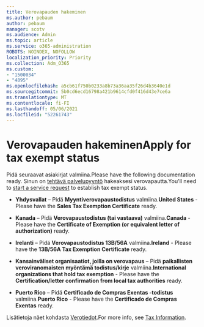 ```yaml
---
title: Verovapauden hakeminen
ms.author: pebaum
author: pebaum
manager: scotv
ms.audience: Admin
ms.topic: article
ms.service: o365-administration
ROBOTS: NOINDEX, NOFOLLOW
localization_priority: Priority
ms.collection: Adm_O365
ms.custom:
- "1500034"
- "4895"
ms.openlocfilehash: a5cb61f750b0233a8b73a36aa35f26d4b3640e1d
ms.sourcegitcommit: 5b0cd6ecd16798a421b9614cfd0f416d43e7ce6a
ms.translationtype: MT
ms.contentlocale: fi-FI
ms.lasthandoff: 05/06/2021
ms.locfileid: "52261743"
---
```

# <a name="apply-for-tax-exempt-status"></a><span data-ttu-id="6bcff-102">Verovapauden hakeminen</span><span class="sxs-lookup"><span data-stu-id="6bcff-102">Apply for tax exempt status</span></span>

<span data-ttu-id="6bcff-103">Pidä seuraavat asiakirjat valmiina.</span><span class="sxs-lookup"><span data-stu-id="6bcff-103">Please have the following documentation ready.</span></span> <span data-ttu-id="6bcff-104">Sinun on [tehtävä palvelupyyntö](/microsoft-365/admin/contact-support-for-business-products) hakeaksesi verovapautta.</span><span class="sxs-lookup"><span data-stu-id="6bcff-104">You'll need to [start a service request](/microsoft-365/admin/contact-support-for-business-products) to establish tax exempt status.</span></span>

- <span data-ttu-id="6bcff-105">**Yhdysvallat** – Pidä **Myyntiverovapaustodistus** valmiina.</span><span class="sxs-lookup"><span data-stu-id="6bcff-105">**United States** - Please have the **Sales Tax Exemption Certificate** ready.</span></span>

- <span data-ttu-id="6bcff-106">**Kanada** – Pidä **Verovapaustodistus (tai vastaava)** valmiina.</span><span class="sxs-lookup"><span data-stu-id="6bcff-106">**Canada** - Please have the **Certificate of Exemption (or equivalent letter of authorization)** ready.</span></span>

- <span data-ttu-id="6bcff-107">**Irelanti** – Pidä **Verovapaustodistus 13B/56A** valmiina.</span><span class="sxs-lookup"><span data-stu-id="6bcff-107">**Ireland** - Please have the **13B/56A Tax Exemption Certificate** ready.</span></span>

- <span data-ttu-id="6bcff-108">**Kansainväliset organisaatiot, joilla on verovapaus** – Pidä **paikallisten veroviranomaisten myöntämä todistus/kirje** valmiina.</span><span class="sxs-lookup"><span data-stu-id="6bcff-108">**International organizations that hold tax exemption** - Please have the **Certification/letter confirmation from local tax authorities** ready.</span></span>

- <span data-ttu-id="6bcff-109">**Puerto Rico** – Pidä **Certificado de Compras Exentas -todistus** valmiina.</span><span class="sxs-lookup"><span data-stu-id="6bcff-109">**Puerto Rico** - Please have the **Certificado de Compras Exentas** ready.</span></span>

<span data-ttu-id="6bcff-110">Lisätietoja näet kohdasta [Verotiedot](https://docs.microsoft.com/microsoft-365/commerce/billing-and-payments/tax-information).</span><span class="sxs-lookup"><span data-stu-id="6bcff-110">For more info, see [Tax Information](https://docs.microsoft.com/microsoft-365/commerce/billing-and-payments/tax-information).</span></span>
